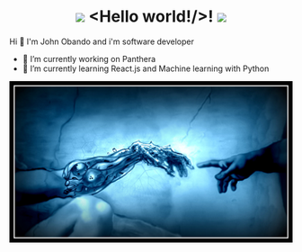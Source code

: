 <h1 align="center">
  <img src="GIF/Earth.gif" width="24px">
    &lt;Hello world!/&gt;!
  <img src="GIF/Hi.gif" width="40px" />
</h1> Hi 👋 I'm John Obando and i'm software developer

- 🔭 I’m currently working on Panthera
- 🌱 I’m currently learning React.js and Machine learning with Python

![Texto alternativo](man-and-ia.jpg)

<!--
**AlejoObandoGil/AlejoObandoGil** is a ✨ _special_ ✨ repository because its `README.md` (this file) appears on your GitHub profile.

Here are some ideas to get you started:


- 👯 I’m looking to collaborate on ...
- 🤔 I’m looking for help with ...
- 💬 Ask me about ...
- 📫 How to reach me: ...
- 😄 Pronouns: ...
- ⚡ Fun fact: ...
-->
